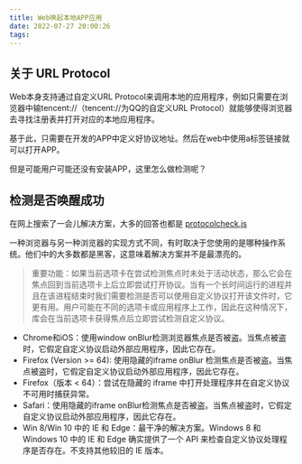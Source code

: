 ```yaml
---
title: Web唤起本地APP应用
date: 2022-07-27 20:00:26
tags:
---
```


## 关于 URL Protocol

Web本身支持通过自定义URL Protocol来调用本地的应用程序，例如只需要在浏览器中输tencent://（tencent://为QQ的自定义URL Protocol）就能够使得浏览器去寻找注册表并打开对应的本地应用程序。

基于此，只需要在开发的APP中定义好协议地址。然后在web中使用a标签链接就可以打开APP。

但是可能用户可能还没有安装APP，这里怎么做检测呢？

## 检测是否唤醒成功

在网上搜索了一会儿解决方案，大多的回答也都是 [protocolcheck.js](https://github.com/vireshshah/custom-protocol-check)

一种浏览器与另一种浏览器的实现方式不同，有时取决于您使用的是哪种操作系统。他们中的大多数都是黑客，这意味着解决方案并不是最漂亮的。

> 重要功能：如果当前选项卡在尝试检测焦点时未处于活动状态，那么它会在焦点回到当前选项卡上后立即尝试打开协议。当有一个长时间运行的进程并且在该进程结束时我们需要检测是否可以使用自定义协议打开该文件时，它更有用。用户可能在不同的选项卡或应用程序上工作，因此在这种情况下，库会在当前选项卡获得焦点后立即尝试检测自定义协议。

- Chrome和iOS：使用window onBlur检测浏览器焦点是否被盗。当焦点被盗时，它假定自定义协议启动外部应用程序，因此它存在。
- Firefox (Version >= 64): 使用隐藏的iframe onBlur 检测焦点是否被盗。当焦点被盗时，它假定自定义协议启动外部应用程序，因此它存在。
- Firefox（版本 < 64）：尝试在隐藏的 iframe 中打开处理程序并在自定义协议不可用时捕获异常。
- Safari：使用隐藏的iframe onBlur检测焦点是否被盗。当焦点被盗时，它假定自定义协议启动外部应用程序，因此它存在。
- Win 8/Win 10 中的 IE 和 Edge：最干净的解决方案。Windows 8 和 Windows 10 中的 IE 和 Edge 确实提供了一个 API 来检查自定义协议处理程序是否存在。不支持其他较旧的 IE 版本。

